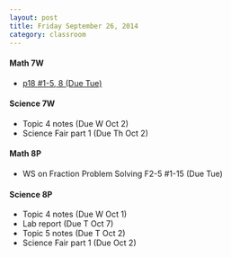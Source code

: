 ```yaml
---
layout: post  
title: Friday September 26, 2014
category: classroom
--- 
```

#### Math 7W
* [p18 #1-5, 8 (Due Tue)](https://www.dropbox.com/s/6bsh54yl53zty6t/MathFocus7%20-%20p18.pdf?dl=0)
  
#### Science 7W
* Topic 4 notes (Due W Oct 2)
* Science Fair part 1 (Due Th Oct 2)

#### Math 8P
* WS on Fraction Problem Solving F2-5 #1-15 (Due Tue)

#### Science 8P
* Topic 4 notes (Due W Oct 1)
* Lab report (Due T Oct 7)
* Topic 5 notes (Due T Oct 2)
* Science Fair part 1 (Due Oct 2)

